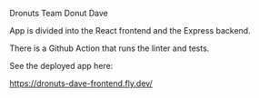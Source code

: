 Dronuts Team Donut Dave

App is divided into the React frontend and the Express backend.

There is a Github Action that runs the linter and tests.

See the deployed app here:

https://dronuts-dave-frontend.fly.dev/
